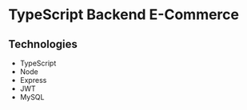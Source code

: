 # TypeScript Backend E-Commerce

## Technologies

-   TypeScript
-   Node
-   Express
-   JWT
-   MySQL
